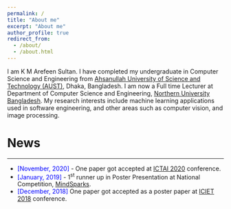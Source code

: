 ```yaml
---
permalink: /
title: "About me"
excerpt: "About me"
author_profile: true
redirect_from: 
  - /about/
  - /about.html
---
```


I am K M Arefeen Sultan. I have completed my undergraduate in Computer Science and Engineering from [Ahsanullah University of Science and Technology (AUST)](http://aust.edu/), Dhaka, Bangladesh. I am now a Full time Lecturer at Department of Computer Science and Engineering, [Northern University Bangladesh](https://nub.ac.bd/). My research interests include machine learning applications used in software engineering, and other areas such as computer vision, and image processing.

# News
------

* <span style="color:Blue"> [November, 2020] </span> - One paper got accepted at [ICTAI 2020](https://ictai2020.org/) conference.
* <span style="color:Blue"> [January, 2019] </span> - 1<sup>st</sup> runner up in Poster Presentation at National Competition, [MindSparks](https://www.facebook.com/events/Networking/mindsparks-19-an-inter-university-college-tech-competition/1229441647203701/).
* <span style="color:Blue"> [December, 2018] </span> One paper got accepted as a poster paper at [ICIET 2018](https://cse.du.ac.bd/iciet/index.html) conference.

